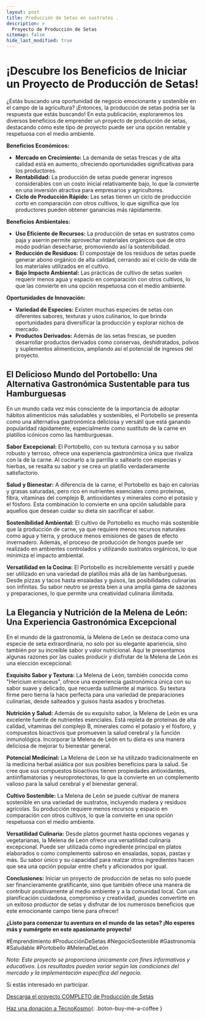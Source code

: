 ```yaml
---
layout: post
title: Producción de Setas en sustratos .
description: >
  Proyecto de Producción de Setas
sitemap: false
hide_last_modified: true
---
```


# ¡Descubre los Beneficios de Iniciar un Proyecto de Producción de Setas!

¿Estás buscando una oportunidad de negocio emocionante y sostenible en el campo de la agricultura? ¡Entonces, la producción de setas podría ser la respuesta que estás buscando! En esta publicación, exploraremos los diversos beneficios de emprender un proyecto de producción de setas, destacando cómo este tipo de proyecto puede ser una opción rentable y respetuosa con el medio ambiente.

**Beneficios Económicos:**
- **Mercado en Crecimiento:** La demanda de setas frescas y de alta calidad está en aumento, ofreciendo oportunidades significativas para los productores.
- **Rentabilidad:** La producción de setas puede generar ingresos considerables con un costo inicial relativamente bajo, lo que la convierte en una inversión atractiva para empresarios y agricultores.
- **Ciclo de Producción Rápido:** Las setas tienen un ciclo de producción corto en comparación con otros cultivos, lo que significa que los productores pueden obtener ganancias más rápidamente.

**Beneficios Ambientales:**
- **Uso Eficiente de Recursos:** La producción de setas en sustratos como paja y aserrín permite aprovechar materiales orgánicos que de otro modo podrían desecharse, promoviendo así la sostenibilidad.
- **Reducción de Residuos:** El compostaje de los residuos de setas puede generar abono orgánico de alta calidad, cerrando así el ciclo de vida de los materiales utilizados en el cultivo.
- **Bajo Impacto Ambiental:** Las prácticas de cultivo de setas suelen requerir menos agua y espacio en comparación con otros cultivos, lo que las convierte en una opción respetuosa con el medio ambiente.

**Oportunidades de Innovación:**
- **Variedad de Especies:** Existen muchas especies de setas con diferentes sabores, texturas y usos culinarios, lo que brinda oportunidades para diversificar la producción y explorar nichos de mercado.
- **Productos Derivados:** Además de las setas frescas, se pueden desarrollar productos derivados como conservas, deshidratados, polvos y suplementos alimenticios, ampliando así el potencial de ingresos del proyecto.

## El Delicioso Mundo del Portobello: Una Alternativa Gastronómica Sustentable para tus Hamburguesas ##

En un mundo cada vez más consciente de la importancia de adoptar hábitos alimenticios más saludables y sostenibles, el Portobello se presenta como una alternativa gastronómica deliciosa y versátil que está ganando popularidad rápidamente, especialmente como sustituto de la carne en platillos icónicos como las hamburguesas.

**Sabor Excepcional:**
El Portobello, con su textura carnosa y su sabor robusto y terroso, ofrece una experiencia gastronómica única que rivaliza con la de la carne. Al cocinarlo a la parrilla o saltearlo con especias y hierbas, se resalta su sabor y se crea un platillo verdaderamente satisfactorio.

**Salud y Bienestar:**
A diferencia de la carne, el Portobello es bajo en calorías y grasas saturadas, pero rico en nutrientes esenciales como proteínas, fibra, vitaminas del complejo B, antioxidantes y minerales como el potasio y el fósforo. Esta combinación lo convierte en una opción saludable para aquellos que desean cuidar su dieta sin sacrificar el sabor.

**Sostenibilidad Ambiental:**
El cultivo de Portobello es mucho más sostenible que la producción de carne, ya que requiere menos recursos naturales como agua y tierra, y produce menos emisiones de gases de efecto invernadero. Además, el proceso de producción de hongos puede ser realizado en ambientes controlados y utilizando sustratos orgánicos, lo que minimiza el impacto ambiental.

**Versatilidad en la Cocina:**
El Portobello es increíblemente versátil y puede ser utilizado en una variedad de platillos más allá de las hamburguesas. Desde pizzas y tacos hasta ensaladas y guisos, las posibilidades culinarias son infinitas. Su sabor neutro se presta bien a una amplia gama de sazones y preparaciones, lo que permite una creatividad culinaria ilimitada.

## La Elegancia y Nutrición de la Melena de León: Una Experiencia Gastronómica Excepcional ##

En el mundo de la gastronomía, la Melena de León se destaca como una especie de seta extraordinaria, no solo por su elegante apariencia, sino también por su increíble sabor y valor nutricional. Aquí te presentamos algunas razones por las cuales producir y disfrutar de la Melena de León es una elección excepcional:

**Exquisito Sabor y Textura:**
La Melena de León, también conocida como "Hericium erinaceus", ofrece una experiencia gastronómica única con su sabor suave y delicado, que recuerda sutilmente al marisco. Su textura firme pero tierna la hace perfecta para una variedad de preparaciones culinarias, desde salteados y guisos hasta asados y brochetas.

**Nutrición y Salud:**
Además de su exquisito sabor, la Melena de León es una excelente fuente de nutrientes esenciales. Está repleta de proteínas de alta calidad, vitaminas del complejo B, minerales como el potasio y el fósforo, y compuestos bioactivos que promueven la salud cerebral y la función inmunológica. Incorporar la Melena de León en tu dieta es una manera deliciosa de mejorar tu bienestar general.

**Potencial Medicinal:**
La Melena de León se ha utilizado tradicionalmente en la medicina herbal asiática por sus posibles beneficios para la salud. Se cree que sus compuestos bioactivos tienen propiedades antioxidantes, antiinflamatorias y neuroprotectoras, lo que la convierte en un complemento valioso para la salud cerebral y el bienestar general.

**Cultivo Sostenible:**
La Melena de León se puede cultivar de manera sostenible en una variedad de sustratos, incluyendo madera y residuos agrícolas. Su producción requiere menos recursos y espacio en comparación con otros cultivos, lo que la convierte en una opción respetuosa con el medio ambiente.

**Versatilidad Culinaria:**
Desde platos gourmet hasta opciones veganas y vegetarianas, la Melena de León ofrece una versatilidad culinaria excepcional. Puede ser utilizada como ingrediente principal en platos elaborados o como complemento sabroso en ensaladas, sopas, pastas y más. Su sabor único y su capacidad para realzar otros ingredientes hacen que sea una opción popular entre chefs y aficionados por igual.

**Conclusiones:**
Iniciar un proyecto de producción de setas no solo puede ser financieramente gratificante, sino que también ofrece una manera de contribuir positivamente al medio ambiente y a la comunidad local. Con una planificación cuidadosa, compromiso y creatividad, ¡puedes convertirte en un exitoso productor de setas y disfrutar de los numerosos beneficios que este emocionante campo tiene para ofrecer!

**¿Listo para comenzar tu aventura en el mundo de las setas? ¡No esperes más y sumérgete en este apasionante proyecto!**

#Emprendimiento #ProducciónDeSetas #NegocioSostenible #Gastronomía #Saludable #Portobello #MelenaDeLeón

*Nota: Este proyecto se proporciona únicamente con fines informativos y educativos. Los resultados pueden variar según las condiciones del mercado y la implementación específica del negocio.*

Si estás interesado en participar.

[Descarga el proyecto COMPLETO de Producción de Setas](https://www.dropbox.com/scl/fo/l8of74seqrwsfv1318v70/h?rlkey=022h6ua18jnzhuq7eblg8ca7b&dl=0)

[Haz una donación a TecnoKosmo](https://www.buymeacoffee.com/nain.taleb){: .boton-buy-me-a-coffee }

<object data="../produccionSetasSustrato.pdf" width="100%" height="600" type='application/pdf'></object>
